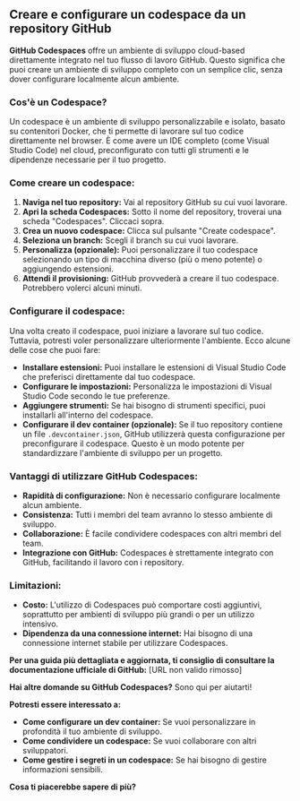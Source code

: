 ## Creare e configurare un codespace da un repository GitHub

**GitHub Codespaces** offre un ambiente di sviluppo cloud-based direttamente integrato nel tuo flusso di lavoro GitHub. Questo significa che puoi creare un ambiente di sviluppo completo con un semplice clic, senza dover configurare localmente alcun ambiente.

### Cos'è un Codespace?
Un codespace è un ambiente di sviluppo personalizzabile e isolato, basato su contenitori Docker, che ti permette di lavorare sul tuo codice direttamente nel browser. È come avere un IDE completo (come Visual Studio Code) nel cloud, preconfigurato con tutti gli strumenti e le dipendenze necessarie per il tuo progetto.

### Come creare un codespace:

1. **Naviga nel tuo repository:** Vai al repository GitHub su cui vuoi lavorare.
2. **Apri la scheda Codespaces:** Sotto il nome del repository, troverai una scheda "Codespaces". Cliccaci sopra.
3. **Crea un nuovo codespace:** Clicca sul pulsante "Create codespace".
4. **Seleziona un branch:** Scegli il branch su cui vuoi lavorare.
5. **Personalizza (opzionale):** Puoi personalizzare il tuo codespace selezionando un tipo di macchina diverso (più o meno potente) o aggiungendo estensioni.
6. **Attendi il provisioning:** GitHub provvederà a creare il tuo codespace. Potrebbero volerci alcuni minuti.

### Configurare il codespace:

Una volta creato il codespace, puoi iniziare a lavorare sul tuo codice. Tuttavia, potresti voler personalizzare ulteriormente l'ambiente. Ecco alcune delle cose che puoi fare:

* **Installare estensioni:** Puoi installare le estensioni di Visual Studio Code che preferisci direttamente dal tuo codespace.
* **Configurare le impostazioni:** Personalizza le impostazioni di Visual Studio Code secondo le tue preferenze.
* **Aggiungere strumenti:** Se hai bisogno di strumenti specifici, puoi installarli all'interno del codespace.
* **Configurare il dev container (opzionale):** Se il tuo repository contiene un file `.devcontainer.json`, GitHub utilizzerà questa configurazione per preconfigurare il codespace. Questo è un modo potente per standardizzare l'ambiente di sviluppo per un progetto.

### Vantaggi di utilizzare GitHub Codespaces:
* **Rapidità di configurazione:** Non è necessario configurare localmente alcun ambiente.
* **Consistenza:** Tutti i membri del team avranno lo stesso ambiente di sviluppo.
* **Collaborazione:** È facile condividere codespaces con altri membri del team.
* **Integrazione con GitHub:** Codespaces è strettamente integrato con GitHub, facilitando il lavoro con i repository.

### Limitazioni:
* **Costo:** L'utilizzo di Codespaces può comportare costi aggiuntivi, soprattutto per ambienti di sviluppo più grandi o per un utilizzo intensivo.
* **Dipendenza da una connessione internet:** Hai bisogno di una connessione internet stabile per utilizzare Codespaces.

**Per una guida più dettagliata e aggiornata, ti consiglio di consultare la documentazione ufficiale di GitHub:** [URL non valido rimosso]

**Hai altre domande su GitHub Codespaces?** Sono qui per aiutarti! 

**Potresti essere interessato a:**
* **Come configurare un dev container:** Se vuoi personalizzare in profondità il tuo ambiente di sviluppo.
* **Come condividere un codespace:** Se vuoi collaborare con altri sviluppatori.
* **Come gestire i segreti in un codespace:** Se hai bisogno di gestire informazioni sensibili.

**Cosa ti piacerebbe sapere di più?**
